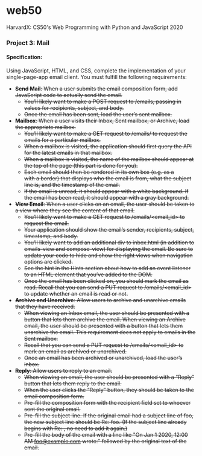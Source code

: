 # web50
HarvardX: CS50's Web Programming with Python and JavaScript 2020

### Project 3: Mail
#### Specification:


Using JavaScript, HTML, and CSS, complete the implementation of your single-page-app email client. You must fulfill the following requirements:

- ~~**Send Mail**: When a user submits the email composition form, add JavaScript code to actually send the email.~~
    - ~~You’ll likely want to make a POST request to /emails, passing in values for recipients, subject, and body.~~
    - ~~Once the email has been sent, load the user’s sent mailbox.~~
- ~~**Mailbox**: When a user visits their Inbox, Sent mailbox, or Archive, load the appropriate mailbox.~~
    - ~~You’ll likely want to make a GET request to /emails/<mailbox> to request the emails for a particular mailbox.~~
    - ~~When a mailbox is visited, the application should first query the API for the latest emails in that mailbox.~~
    - ~~When a mailbox is visited, the name of the mailbox should appear at the top of the page (this part is done for you).~~
    - ~~Each email should then be rendered in its own box (e.g. as a <div> with a border) that displays who the email is from, what the subject line is, and the timestamp of the email.~~
    - ~~If the email is unread, it should appear with a white background. If the email has been read, it should appear with a gray background.~~
- ~~**View Email**: When a user clicks on an email, the user should be taken to a view where they see the content of that email.~~
    - ~~You’ll likely want to make a GET request to /emails/<email_id> to request the email.~~
    - ~~Your application should show the email’s sender, recipients, subject, timestamp, and body.~~
    - ~~You’ll likely want to add an additional div to inbox.html (in addition to emails-view and compose-view) for displaying the email. Be sure to update your code to hide and show the right views when navigation options are clicked.~~
    - ~~See the hint in the Hints section about how to add an event listener to an HTML element that you’ve added to the DOM.~~
    - ~~Once the email has been clicked on, you should mark the email as read. Recall that you can send a PUT request to /emails/<email_id> to update whether an email is read or not.~~
- ~~**Archive and Unarchive**: Allow users to archive and unarchive emails that they have received.~~
    - ~~When viewing an Inbox email, the user should be presented with a button that lets them archive the email. When viewing an Archive email, the user should be presented with a button that lets them unarchive the email. This requirement does not apply to emails in the Sent mailbox.~~
    - ~~Recall that you can send a PUT request to /emails/<email_id> to mark an email as archived or unarchived.~~
    - ~~Once an email has been archived or unarchived, load the user’s inbox.~~
- ~~**Reply**: Allow users to reply to an email.~~
    - ~~When viewing an email, the user should be presented with a “Reply” button that lets them reply to the email.~~
    - ~~When the user clicks the “Reply” button, they should be taken to the email composition form.~~
    - ~~Pre-fill the composition form with the recipient field set to whoever sent the original email.~~
    - ~~Pre-fill the subject line. If the original email had a subject line of foo, the new subject line should be Re: foo. (If the subject line already begins with Re: , no need to add it again.)~~
    - ~~Pre-fill the body of the email with a line like "On Jan 1 2020, 12:00 AM foo@example.com wrote:" followed by the original text of the email.~~



